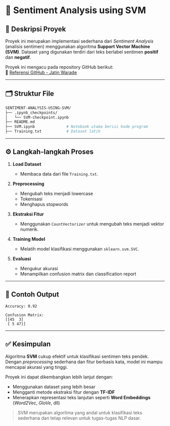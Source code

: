 # 🧠 Sentiment Analysis using SVM

## 📌 Deskripsi Proyek

Proyek ini merupakan implementasi sederhana dari *Sentiment Analysis* (analisis sentimen) menggunakan algoritma **Support Vector Machine (SVM)**. Dataset yang digunakan terdiri dari teks berlabel sentimen **positif** dan **negatif**.

Proyek ini mengacu pada repository GitHub berikut:  
🔗 [Referensi GitHub - Jatin Warade](https://github.com/jatinwarade/Sentiment-analysis-using-SVM)

---

## 🗂️ Struktur File

```bash
SENTIMENT-ANALYSIS-USING-SVM/
├── .ipynb_checkpoints/
│   └── SVM-checkpoint.ipynb
├── README.md
├── SVM.ipynb              # Notebook utama berisi kode program
├── Training.txt           # Dataset latih
````

---

## ⚙️ Langkah-langkah Proses

1. **Load Dataset**

   * Membaca data dari file `Training.txt`.

2. **Preprocessing**

   * Mengubah teks menjadi lowercase
   * Tokenisasi
   * Menghapus stopwords

3. **Ekstraksi Fitur**

   * Menggunakan `CountVectorizer` untuk mengubah teks menjadi vektor numerik.

4. **Training Model**

   * Melatih model klasifikasi menggunakan `sklearn.svm.SVC`.

5. **Evaluasi**

   * Mengukur akurasi
   * Menampilkan confusion matrix dan classification report

---

## 🧪 Contoh Output

```plaintext
Accuracy: 0.92

Confusion Matrix:
[[45  3]
 [ 5 47]]
```

---

## ✅ Kesimpulan

Algoritma **SVM** cukup efektif untuk klasifikasi sentimen teks pendek. Dengan *preprocessing* sederhana dan fitur berbasis kata, model ini mampu mencapai akurasi yang tinggi.

Proyek ini dapat dikembangkan lebih lanjut dengan:

* Menggunakan dataset yang lebih besar
* Mengganti metode ekstraksi fitur dengan **TF-IDF**
* Menerapkan representasi teks lanjutan seperti **Word Embeddings** (*Word2Vec*, *GloVe*, dll)

> SVM merupakan algoritma yang andal untuk klasifikasi teks sederhana dan tetap relevan untuk tugas-tugas NLP dasar.


